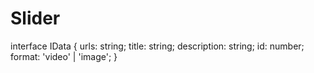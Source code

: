 # Slider

interface IData {
  urls: string;
  title: string;
  description: string;
  id: number;
  format: 'video' | 'image';
}

